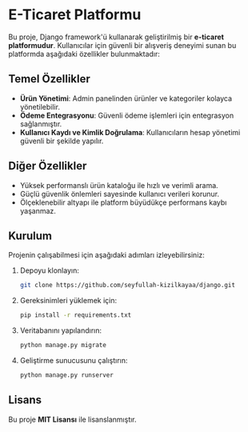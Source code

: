 # E-Ticaret Platformu

Bu proje, Django framework'ü kullanarak geliştirilmiş bir **e-ticaret platformudur**. Kullanıcılar için güvenli bir alışveriş deneyimi sunan bu platformda aşağıdaki özellikler bulunmaktadır:

## Temel Özellikler

- **Ürün Yönetimi**: Admin panelinden ürünler ve kategoriler kolayca yönetilebilir.
- **Ödeme Entegrasyonu**: Güvenli ödeme işlemleri için entegrasyon sağlanmıştır.
- **Kullanıcı Kaydı ve Kimlik Doğrulama**: Kullanıcıların hesap yönetimi güvenli bir şekilde yapılır.

## Diğer Özellikler

- Yüksek performanslı ürün kataloğu ile hızlı ve verimli arama.
- Güçlü güvenlik önlemleri sayesinde kullanıcı verileri korunur.
- Ölçeklenebilir altyapı ile platform büyüdükçe performans kaybı yaşanmaz.

## Kurulum

Projenin çalışabilmesi için aşağıdaki adımları izleyebilirsiniz:

1. Depoyu klonlayın:
    ```bash
    git clone https://github.com/seyfullah-kizilkayaa/django.git
    ```

2. Gereksinimleri yüklemek için:
    ```bash
    pip install -r requirements.txt
    ```

3. Veritabanını yapılandırın:
    ```bash
    python manage.py migrate
    ```

4. Geliştirme sunucusunu çalıştırın:
    ```bash
    python manage.py runserver
    ```

## Lisans

Bu proje **MIT Lisansı** ile lisanslanmıştır.
